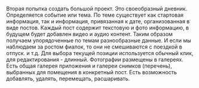 Вторая попытка создать большой проект. Это своеобразный дневник. Определяется событие или тема. 
По теме существует как стартовая информация, так и информация, привязанная к дате, организованная 
в виде постов. Каждый пост содержит текстовую и фото информацию, в будущем будет добавлен видео и
аудио контент. Таким образом получаем упорядоченные по темам разнообразные данные. И если мы наблюдаем за
ростом фиалок, то они не смешиваются с поездкой в отпуск. и т.д.
Для выбора текущей позиции используется обычный клик, для редактирования - длинный.
Фотографии размещены в галереях. Есть общая галерея приложения и галереи снимков (перечень), выбранных для помещения
в конкретный пост. Есть возможность добавлять, удалять, перемещать, расшаривать. 
